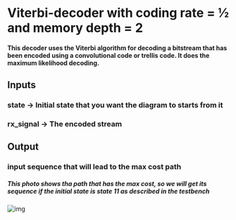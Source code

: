 # Viterbi-decoder with coding rate = ½ and memory depth = 2
#### This decoder uses the Viterbi algorithm for decoding a bitstream that has been encoded using a convolutional code or trellis code. It does the maximum likelihood decoding.
## Inputs
### state     -> Initial state that you want the diagram to starts from it 
### rx_signal -> The encoded stream
## Output
### input sequence that will lead to the max cost path
##### This photo shows tha path that has the max cost, so we will get its sequence if the initial state is state 11 as described in the testbench
![img](https://user-images.githubusercontent.com/78317304/131787596-0ebc74b0-4ed0-4fb3-a545-f9a5460812b9.png)

